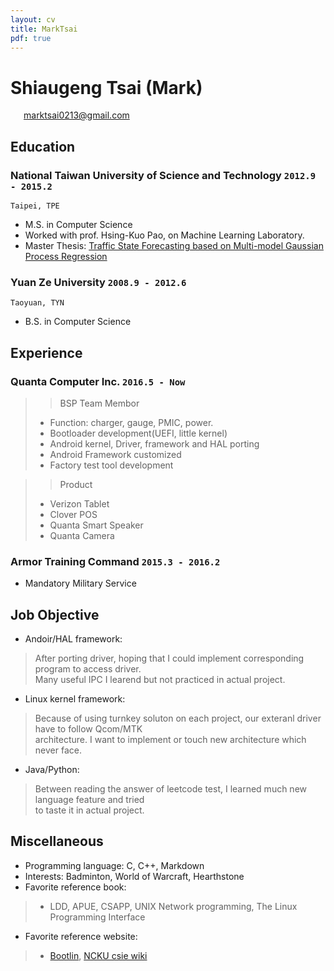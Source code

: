 ```yaml
---
layout: cv
title: MarkTsai
pdf: true
---
```

# Shiaugeng Tsai (Mark)

<div id="webaddress">
<i class="fi-mail" style="margin-left:1em"></i>
<a href="marktsai0213@gmail.com" style="margin-left:0.5em">marktsai0213@gmail.com</a>
</div>

## Education

### __National Taiwan University of Science and Technology__ `2012.9 - 2015.2`
```
Taipei, TPE
```
- M.S. in Computer Science
- Worked with prof. Hsing-Kuo Pao, on Machine Learning Laboratory.
- Master Thesis: [Traffic State Forecasting based on Multi-model Gaussian Process Regression](http://etheses.lib.ntust.edu.tw/cgi-bin/gs32/gsweb.cgi/ccd=1GhA.h/record?r1=1&h1=1)

### __Yuan Ze University__ `2008.9 - 2012.6`
```
Taoyuan, TYN
```
- B.S. in Computer Science

## Experience
### __Quanta Computer Inc.__ `2016.5 - Now`
>> BSP Team Membor
>- Function: charger, gauge, PMIC, power.
>- Bootloader development(UEFI, little kernel)
>- Android kernel, Driver, framework and HAL porting
>- Android Framework customized
>- Factory test tool development

>> Product
>- Verizon Tablet
>- Clover POS
>- Quanta Smart Speaker
>- Quanta Camera

### __Armor Training Command__ `2015.3 - 2016.2`
- Mandatory Military Service

## Job Objective
- Andoir/HAL framework:
>After porting driver, hoping that I could implement corresponding program to access driver. <br />
>Many useful IPC I learend but not practiced in actual project.

- Linux kernel framework:
>Because of using turnkey soluton on each project, our exteranl driver have to follow Qcom/MTK <br />
>architecture. I want to implement or touch new architecture which never face.

- Java/Python:
>Between reading the answer of leetcode test, I learned much new language feature and tried <br />
>to taste it in actual project. 

## Miscellaneous
- Programming language: C, C++, Markdown
- Interests: Badminton, World of Warcraft, Hearthstone
- Favorite reference book:
>- LDD, APUE, CSAPP, UNIX Network programming, The Linux Programming Interface
- Favorite reference website:
>- [Bootlin](https://elixir.bootlin.com/linux/latest/source), [NCKU csie wiki](http://wiki.csie.ncku.edu.tw/)

<!-- ### Footer

Last updated: May 2013 -->
